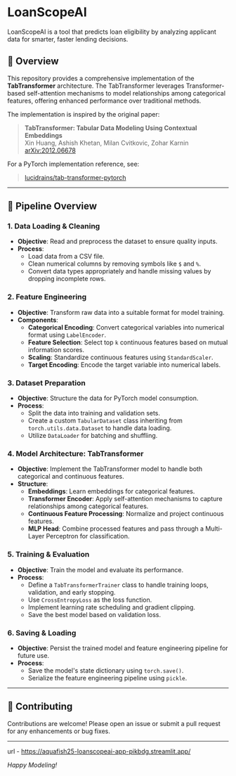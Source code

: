 # LoanScopeAI
LoanScopeAI is a tool that predicts loan eligibility by analyzing applicant data for smarter, faster lending decisions.

## 📘 Overview

This repository provides a comprehensive implementation of the **TabTransformer** architecture. The TabTransformer leverages Transformer-based self-attention mechanisms to model relationships among categorical features, offering enhanced performance over traditional methods.

The implementation is inspired by the original paper:  
> **TabTransformer: Tabular Data Modeling Using Contextual Embeddings**  
> Xin Huang, Ashish Khetan, Milan Cvitkovic, Zohar Karnin  
> [arXiv:2012.06678](https://arxiv.org/abs/2012.06678)

For a PyTorch implementation reference, see:  
> [lucidrains/tab-transformer-pytorch](https://github.com/lucidrains/tab-transformer-pytorch)

---

## 🚀 Pipeline Overview

### 1. **Data Loading & Cleaning**

- **Objective**: Read and preprocess the dataset to ensure quality inputs.
- **Process**:
  - Load data from a CSV file.
  - Clean numerical columns by removing symbols like `$` and `%`.
  - Convert data types appropriately and handle missing values by dropping incomplete rows.

### 2. **Feature Engineering**

- **Objective**: Transform raw data into a suitable format for model training.
- **Components**:
  - **Categorical Encoding**: Convert categorical variables into numerical format using `LabelEncoder`.
  - **Feature Selection**: Select top `k` continuous features based on mutual information scores.
  - **Scaling**: Standardize continuous features using `StandardScaler`.
  - **Target Encoding**: Encode the target variable into numerical labels.

### 3. **Dataset Preparation**

- **Objective**: Structure the data for PyTorch model consumption.
- **Process**:
  - Split the data into training and validation sets.
  - Create a custom `TabularDataset` class inheriting from `torch.utils.data.Dataset` to handle data loading.
  - Utilize `DataLoader` for batching and shuffling.

### 4. **Model Architecture: TabTransformer**

- **Objective**: Implement the TabTransformer model to handle both categorical and continuous features.
- **Structure**:
  - **Embeddings**: Learn embeddings for categorical features.
  - **Transformer Encoder**: Apply self-attention mechanisms to capture relationships among categorical features.
  - **Continuous Feature Processing**: Normalize and project continuous features.
  - **MLP Head**: Combine processed features and pass through a Multi-Layer Perceptron for classification.

### 5. **Training & Evaluation**

- **Objective**: Train the model and evaluate its performance.
- **Process**:
  - Define a `TabTransformerTrainer` class to handle training loops, validation, and early stopping.
  - Use `CrossEntropyLoss` as the loss function.
  - Implement learning rate scheduling and gradient clipping.
  - Save the best model based on validation loss.

### 6. **Saving & Loading**

- **Objective**: Persist the trained model and feature engineering pipeline for future use.
- **Process**:
  - Save the model's state dictionary using `torch.save()`.
  - Serialize the feature engineering pipeline using `pickle`.

---


## 🤝 Contributing

Contributions are welcome! Please open an issue or submit a pull request for any enhancements or bug fixes.

---


url - https://aquafish25-loanscopeai-app-pikbdg.streamlit.app/

*Happy Modeling!*
